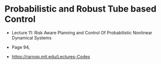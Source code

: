# Probabilistic and Robust Tube based Control


- Lecture 11: Risk Aware Planning and Control Of Probabilistic Nonlinear Dynamical Systems
- Page 94,

- https://rarnop.mit.edu/Lectures-Codes
